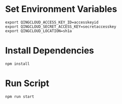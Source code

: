# Set Environment Variables

```
export QINGCLOUD_ACCESS_KEY_ID=accesskeyid
export QINGCLOUD_SECRET_ACCESS_KEY=secretaccesskey
export QINGCLOUD_LOCATION=sh1a
```

# Install Dependencies

```
npm install
```

# Run Script

```
npm run start
```